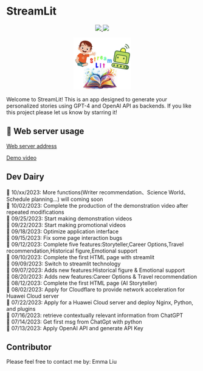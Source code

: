 # StreamLit

<p align="center">
  <!-- License -->
  <a href="./LICENSE">
    <img src="https://img.shields.io/badge/license-Apache%202.0-yellow.svg?logo=apache"/>
  </a>
  <!-- WebServer -->
  <a href="http://emma–gpt.streamlit.app">
    <img src="https://img.shields.io/badge/Webserver-v1.27.0-8A2BE2.svg?logo=semanticweb"/>
  </a>
</p>
<p align="center">
  <a href="https://github.com/Emmaliu2006/streamlit">
    <img width=30% src="logo.jpeg">
  </a>
</p>
Welcome to StreamLit! This is an app designed to generate your personalized stories using GPT-4 and OpenAI API as backends. 
If you like this project please let us know by starring it!

## 📄 Web server usage 
[Web server address](http://emma–gpt.streamlit.app) 

[Demo video](https://github.com/Emmaliu2006/streamlit/blob/master/demo.mp4)

## Dev Dairy
📘 10/xx/2023: More functions(Writer recommendation、Science World、Schedule planning...) will coming soon    
📘 10/02/2023: Complete the production of the demonstration video after repeated modifications  
📘 09/25/2023: Start making demonstration videos  
📘 09/22/2023: Start making promotional videos  
📘 09/18/2023: Optimize application interface  
📘 09/15/2023: Fix some page interaction bugs  
📘 09/12/2023: Complete five features:Storyteller,Career Options,Travel recommendation,Historical figure,Emotional support  
📘 09/10/2023: Complete the first HTML page with streamlit  
📘 09/09/2023: Switch to streamlit technology  
📘 09/07/2023: Adds new features:Historical figure & Emotional support  
📘 08/20/2023: Adds new features:Career Options & Travel recommendation  
📘 08/12/2023: Complete the first HTML page (AI Storyteller)  
📘 08/02/2023: Apply for Cloudflare to provide network acceleration for Huawei Cloud server  
📘 07/22/2023: Apply for a Huawei Cloud server and deploy Nginx, Python, and plugins  
📘 07/16/2023: retrieve contextually relevant information from ChatGPT  
📘 07/14/2023: Get first msg from ChatGpt with python  
📘 07/13/2023: Apply OpenAI API and generate API Key  

## Contributor
Please feel free to contact me by: Emma Liu 
